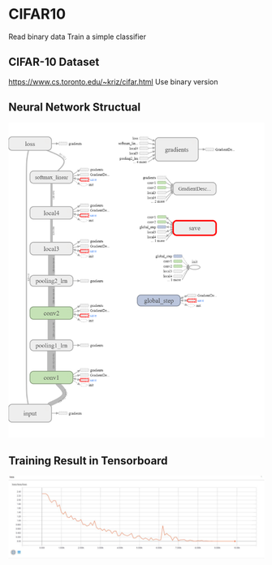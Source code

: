 # CIFAR10
Read binary data
Train a simple classifier

## CIFAR-10 Dataset
https://www.cs.toronto.edu/~kriz/cifar.html
Use binary version

## Neural Network Structual
![alt text](https://github.com/aup67333/ML/blob/master/CIFAR10/images/graphs.png)

## Training Result in Tensorboard
![alt text](https://github.com/aup67333/ML/blob/master/CIFAR10/images/Loss.JPG)
